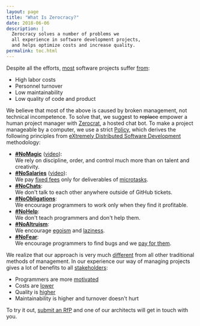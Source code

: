 ```yaml
---
layout: page
title: "What Is Zerocracy?"
date: 2018-06-06
description: |
  Zerocracy solves a number of problems we
  all experience in software development projects,
  and helps optimize costs and increase quality.
permalink: toc.html
---
```


Despite all the efforts,
[most](https://www.projectsmart.co.uk/white-papers/chaos-report.pdf)
software projects suffer
[from](https://www.infoq.com/articles/software-failure-reasons):

  * High labor costs
  * Personnel turnover
  * Low maintainability
  * Low quality of code and product

We believe that most of the above is caused by broken
management, not technical incompetence. To solve that, we
suggest to <del>replace</del> empower a human project manager with
[Zerocrat](http://www.yegor256.com/2018/03/21/zerocracy-announcement.html),
a hosted chat bot.
To make a project manageable by a computer, we use a strict
[Policy](/policy.html), which derives the following principles from
[eXtremely Distributed Software Development](http://www.xdsd.org) methodology:

  * [**&#35;NoMagic**](http://www.yegor256.com/2016/09/27/command-control-innovate.html)
    ([video](https://www.youtube.com/watch?v=AwrMKTFyohg)):<br/>
    We rely on discipline, order, and control much more than on talent and creativity.
  * [**&#35;NoSalaries**](http://www.yegor256.com/2015/07/21/hourly-pay-modern-slavery.html)
    ([video](https://www.youtube.com/watch?v=ODxm7w2DE-g)):<br/>
    We pay [fixed fees](http://www.yegor256.com/2018/01/09/micro-budgeting.html)
    only for deliverables of [microtasks](http://www.yegor256.com/2017/11/28/microtasking.html).
  * [**&#35;NoChats**](http://www.yegor256.com/2014/10/07/stop-chatting-start-coding.html):<br/>
    We don't talk to each other anywhere outside of GitHub tickets.
  * [**&#35;NoObligations**](http://www.yegor256.com/2014/04/13/no-obligations-principle.html):<br/>
    We encourage programmers to work only when they find it profitable.
  * [**&#35;NoHelp**](http://www.yegor256.com/2015/02/16/it-is-not-a-school.html):<br/>
    We don't teach programmers and don't help them.
  * [**&#35;NoAltruism**](http://www.yegor256.com/2015/01/15/how-to-cut-corners.html):<br/>
    We encourage [egoism](http://www.yegor256.com/2014/11/24/principles-of-bug-tracking.html) and
    [laziness](http://www.yegor256.com/2018/03/06/speed-vs-quality.html).
  * [**&#35;NoFear**](http://www.yegor256.com/2014/04/13/bugs-are-welcome.html):<br/>
    We encourage programmers to find bugs and we [pay for them](http://www.zerocracy.com/policy.html#29).

<!--
no loyalty: everybody works for money
no inequality: we don't care who works for us
no guilt: we work out of greed
-->

We realize that our approach is very much
[different](http://www.yegor256.com/2014/04/17/how-xdsd-is-different.html) from all other
traditional methods of management. In our experience
our way of managing projects gives a lot of benefits to
all [stakeholders](http://www.yegor256.com/2016/07/10/software-project-roles.html):

  * Programmers are more [motivated](http://www.yegor256.com/2017/09/19/what-motivates-me.html)
  * Costs are [lower](http://www.yegor256.com/2014/04/11/cost-of-loc.html)
  * Quality is [higher](http://www.yegor256.com/2016/08/05/distributed-teams-are-higher-quality.html)
  * Maintainability is higher and turnover doesn't hurt

To try it out, [submit an RfP](https://www.0crat.com/rfp)
and one of our architects will get in touch with you.

